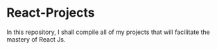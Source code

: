 # React-Projects
In this repository, I shall compile all of my projects that will facilitate the mastery of React Js.
